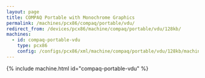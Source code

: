 ```yaml
---
layout: page
title: COMPAQ Portable with Monochrome Graphics
permalink: /machines/pcx86/compaq/portable/vdu/
redirect_from: /devices/pcx86/machine/compaq/portable/vdu/128kb/
machines:
  - id: compaq-portable-vdu
    type: pcx86
    config: /configs/pcx86/xml/machine/compaq/portable/vdu/128kb/machine.xml
---
```


{% include machine.html id="compaq-portable-vdu" %}
